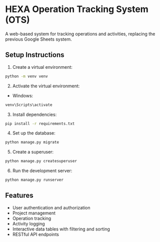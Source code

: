 # HEXA Operation Tracking System (OTS)

A web-based system for tracking operations and activities, replacing the previous Google Sheets system.

## Setup Instructions

1. Create a virtual environment:
```bash
python -m venv venv
```

2. Activate the virtual environment:
- Windows:
```bash
venv\Scripts\activate
```

3. Install dependencies:
```bash
pip install -r requirements.txt
```

4. Set up the database:
```bash
python manage.py migrate
```

5. Create a superuser:
```bash
python manage.py createsuperuser
```

6. Run the development server:
```bash
python manage.py runserver
```

## Features
- User authentication and authorization
- Project management
- Operation tracking
- Activity logging
- Interactive data tables with filtering and sorting
- RESTful API endpoints
